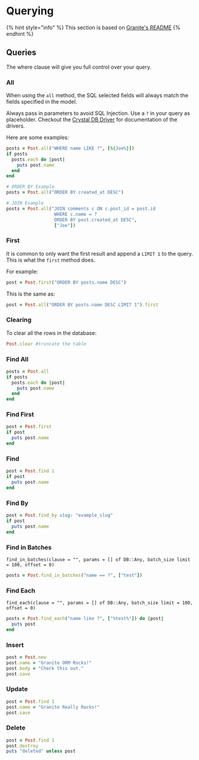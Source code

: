# Querying

{% hint style="info" %}
This section is based on [Granite's README](https://docs.amberframework.org/granite)
{% endhint %}

## Queries

The where clause will give you full control over your query.

### All

When using the `all` method, the SQL selected fields will always match the fields specified in the model.

Always pass in parameters to avoid SQL Injection. Use a `?` in your query as placeholder. Checkout the [Crystal DB Driver](https://github.com/crystal-lang/crystal-db) for documentation of the drivers.

Here are some examples:

```ruby
posts = Post.all("WHERE name LIKE ?", [%{Joe%}])
if posts
  posts.each do |post|
    puts post.name
  end
end

# ORDER BY Example
posts = Post.all("ORDER BY created_at DESC")

# JOIN Example
posts = Post.all("JOIN comments c ON c.post_id = post.id
                  WHERE c.name = ?
                  ORDER BY post.created_at DESC",
                  ["Joe"])
```

### First

It is common to only want the first result and append a `LIMIT 1` to the query. This is what the `first` method does.

For example:

```ruby
post = Post.first("ORDER BY posts.name DESC")
```

This is the same as:

```ruby
post = Post.all("ORDER BY posts.name DESC LIMIT 1").first
```

### Clearing

To clear all the rows in the database:

```ruby
Post.clear #truncate the table
```

### Find All

```ruby
posts = Post.all
if posts
  posts.each do |post|
    puts post.name
  end
end
```

### Find First

```ruby
post = Post.first
if post
  puts post.name
end
```

### Find

```ruby
post = Post.find 1
if post
  puts post.name
end
```

### Find By

```ruby
post = Post.find_by slug: "example_slug"
if post
  puts post.name
end
```

### Find in Batches

```text
find_in_batches(clause = "", params = [] of DB::Any, batch_size limit = 100, offset = 0)
```

```ruby
posts = Post.find_in_batches("name == ?", ["test"])
```

### Find Each

```text
find_each(clause = "", params = [] of DB::Any, batch_size limit = 100, offset = 0)
```

```ruby
posts = Post.find_each("name like ?", ["%test%"]) do |post|
  puts post
end
```

### Insert

```ruby
post = Post.new
post.name = "Granite ORM Rocks!"
post.body = "Check this out."
post.save
```

### Update

```ruby
post = Post.find 1
post.name = "Granite Really Rocks!"
post.save
```

### Delete

```ruby
post = Post.find 1
post.destroy
puts "deleted" unless post
```

